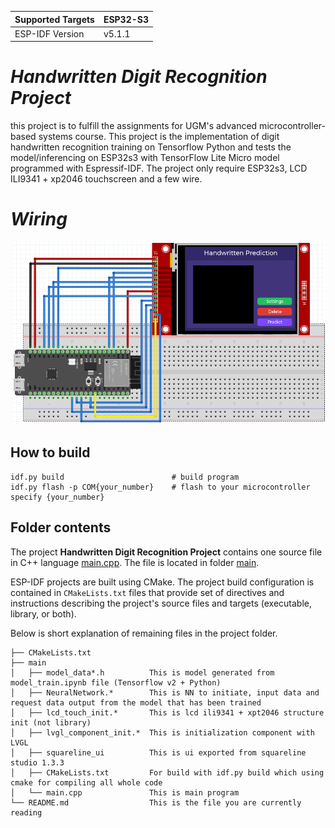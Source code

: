 
| Supported Targets | ESP32-S3 |
| ----------------- | -------- |
|  ESP-IDF Version  |  v5.1.1  |

# _Handwritten Digit Recognition Project_

this project is to fulfill the assignments for UGM's advanced microcontroller-based systems course. This project is the implementation of digit handwritten recognition training on Tensorflow Python and tests the model/inferencing on ESP32s3 with TensorFlow Lite Micro model programmed with Espressif-IDF. The project only require ESP32s3, LCD ILI9341 + xp2046 touchscreen and a few wire.

# _Wiring_
![Alt text](wiring.png "Wiring Diagram")


## How to build
```
idf.py build                        # build program
idf.py flash -p COM{your_number}    # flash to your microcontroller specify {your_number}   
```

## Folder contents

The project **Handwritten Digit Recognition Project** contains one source file in C++ language [main.cpp](main/main.cpp). The file is located in folder [main](main).

ESP-IDF projects are built using CMake. The project build configuration is contained in `CMakeLists.txt`
files that provide set of directives and instructions describing the project's source files and targets
(executable, library, or both). 

Below is short explanation of remaining files in the project folder.

```
├── CMakeLists.txt             
├── main
│   ├── model_data*.h          This is model generated from model_train.ipynb file (Tensorflow v2 + Python)
│   ├── NeuralNetwork.*        This is NN to initiate, input data and request data output from the model that has been trained
│   ├── lcd_touch_init.*       This is lcd ili9341 + xpt2046 structure init (not library)
│   ├── lvgl_component_init.*  This is initialization component with LVGL
│   ├── squareline_ui          This is ui exported from squareline studio 1.3.3
│   ├── CMakeLists.txt         For build with idf.py build which using cmake for compiling all whole code
│   └── main.cpp               This is main program 
└── README.md                  This is the file you are currently reading
```
